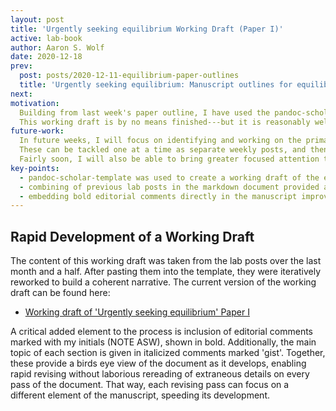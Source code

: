 ```yaml
---
layout: post
title: 'Urgently seeking equilibrium Working Draft (Paper I)'
active: lab-book
author: Aaron S. Wolf
date: 2020-12-18
prev:
  post: posts/2020-12-11-equilibrium-paper-outlines
  title: 'Urgently seeking equilibrium: Manuscript outlines for equilibrium algorithms'
next:
motivation:
  Building from last week's paper outline, I have used the pandoc-scholar-template to build a working draft for the first equilibrium paper.
  This working draft is by no means finished---but it is reasonably well fleshed out in terms of its planned elements, it has a methods section that is approaching completion, and a jump start on the results section.
future-work:
  In future weeks, I will focus on identifying and working on the primary missing elements or sections of the manuscript.
  These can be tackled one at a time as separate weekly posts, and then incorporated into the developing manuscript.
  Fairly soon, I will also be able to bring greater focused attention to the 'Methods' section as a whole, as I begin revising it once it reaches the completed rough draft stage.
key-points:
  - pandoc-scholar-template was used to create a working draft of the equilibrium algorithm paper 1
  - combining of previous lab posts in the markdown document provided an easy road toward creating a draft paper
  - embedding bold editorial comments directly in the manuscript improve the revising process
---
```


## Rapid Development of a Working Draft

The content of this working draft was taken from the lab posts over the last month and a half.
After pasting them into the template, they were iteratively reworked to build a coherent narrative.
The current version of the working draft can be found here:

* [Working draft of 'Urgently seeking equilibrium' Paper I](docs/2020-12-18-MEXQAL-working-draft.html)

A critical added element to the process is inclusion of editorial comments marked with my initials (NOTE ASW), shown in bold.
Additionally, the main topic of each section is given in italicized comments marked 'gist'.
Together, these provide a birds eye view of the document as it develops, enabling rapid revising without laborious rereading of extraneous details on every pass of the document.
That way, each revising pass can focus on a different element of the manuscript, speeding its development.
